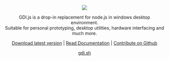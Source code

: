 <p align="center">
  <a href="https://gdi.sh">
    <img src="https://gdi.sh/res/gfx/gdi.png">
  </a>
</p>

<p align="center">
GDI.js is a drop-in replacement for node.js in windows desktop environment.<br>Suitable for personal prototyping, desktop utilities, hardware interfacing and much more.
</p>

<p align="center">
  <a href="https://gdi.sh/">Download latest version</a>
 |
  <a href="https://gdi.sh/docs">Read Documentation</a>
 |
  <a href="https://github.com/gdiJS/base">Contribute on Github</a>
</p>

<p align="center">
 <a href="https://gdi.sh/">gdi.sh</a>
</p>
